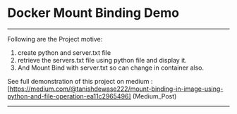 # Docker Mount Binding Demo
---
Following are the Project motive:
1. create python and server.txt file
2. retrieve the servers.txt file using python file and display it.
3. And Mount Bind with server.txt so can change in container also.

See full demonstration of this project on medium : [https://medium.com/@tanishdewase222/mount-binding-in-image-using-python-and-file-operation-ea11c2965496] (Medium_Post)


---
